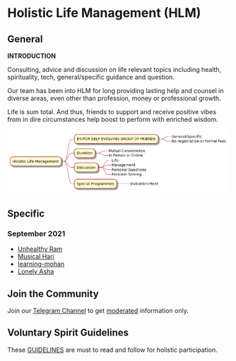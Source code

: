 # Holistic Life Management (HLM)

## General
 
 **INTRODUCTION**

Consulting, advice and discussion on life relevant topics including health, spirituality, tech, general/specific guidance and question. 

Our team has been into HLM for long providing lasting help and counsel in diverse areas, even other than profession, money or professional growth. 

Life is sum total. And thus, friends to support and receive positive vibes from in dire circumstances help boost to perform with enriched wisdom. 

![hlmimg-01](hlmimg-01.png)

## Specific

### September 2021

- [Unhealthy Ram](unhealthy-ram.md)
- [Musical Hari](musical-hari.md)
- [learning-mohan](learning-mohan.md)
- [Lonely Asha](lonely-asha.md)

## Join the Community

Join our [Telegram Channel](https://t.me/holisticlifemanagement) to get [moderated](moderated-channel-benefits.md) information only. 

## Voluntary Spirit Guidelines

These [GUIDELINES](https://nehalsin.github.io/voluntary-spirit-guidelines/) are must to read and follow for holistic participation.
